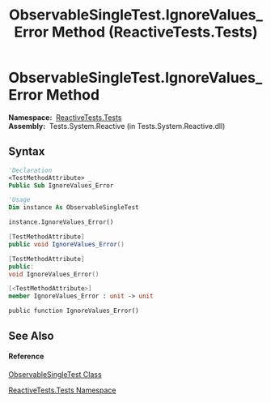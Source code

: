 ﻿---
title: ObservableSingleTest.IgnoreValues_Error Method  (ReactiveTests.Tests)
TOCTitle: IgnoreValues_Error Method
ms:assetid: M:ReactiveTests.Tests.ObservableSingleTest.IgnoreValues_Error
ms:mtpsurl: https://msdn.microsoft.com/en-us/library/reactivetests.tests.observablesingletest.ignorevalues_error(v=VS.103)
ms:contentKeyID: 36621120
ms.date: 06/28/2011
mtps_version: v=VS.103
f1_keywords:
- ReactiveTests.Tests.ObservableSingleTest.IgnoreValues_Error
dev_langs:
- CSharp
- JScript
- VB
- FSharp
- c++
---

# ObservableSingleTest.IgnoreValues\_Error Method

**Namespace:**  [ReactiveTests.Tests](hh289046\(v=vs.103\).md)  
**Assembly:**  Tests.System.Reactive (in Tests.System.Reactive.dll)

## Syntax

``` vb
'Declaration
<TestMethodAttribute> _
Public Sub IgnoreValues_Error
```

``` vb
'Usage
Dim instance As ObservableSingleTest

instance.IgnoreValues_Error()
```

``` csharp
[TestMethodAttribute]
public void IgnoreValues_Error()
```

``` c++
[TestMethodAttribute]
public:
void IgnoreValues_Error()
```

``` fsharp
[<TestMethodAttribute>]
member IgnoreValues_Error : unit -> unit 
```

``` jscript
public function IgnoreValues_Error()
```

## See Also

#### Reference

[ObservableSingleTest Class](hh315143\(v=vs.103\).md)

[ReactiveTests.Tests Namespace](hh289046\(v=vs.103\).md)

